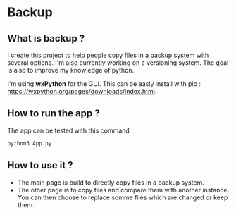 # Backup

## What is backup ?

I create this project to help people copy files in a backup system with several options. I'm also currently working on a versioning system. The goal is also to improve my knowledge of python.

I'm using **wxPython** for the GUI. This can be easly install with pip : https://wxpython.org/pages/downloads/index.html.

## How to run the app ?

The app can be tested with this command :

```sh
python3 App.py
```

## How to use it ?

* The main page is build to directly copy files in a backup system.
* The other page is to copy files and compare them with another instance. You can then choose to replace somme files which are changed or keep them. 


